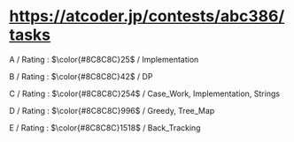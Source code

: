 # https://atcoder.jp/contests/abc386/tasks

A / Rating : $\color{#8C8C8C}25$ / Implementation

B / Rating : $\color{#8C8C8C}42$ / DP

C / Rating : $\color{#8C8C8C}254$ / Case_Work, Implementation, Strings

D / Rating : $\color{#8C8C8C}996$ / Greedy, Tree_Map

E / Rating : $\color{#8C8C8C}1518$ / Back_Tracking
